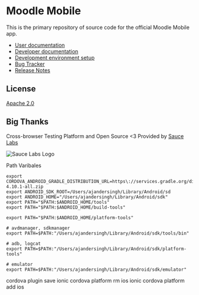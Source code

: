 Moodle Mobile
=================

This is the primary repository of source code for the official Moodle Mobile app.

* [User documentation](http://docs.moodle.org/en/Moodle_Mobile)
* [Developer documentation](http://docs.moodle.org/dev/Moodle_Mobile)
* [Development environment setup](http://docs.moodle.org/dev/Setting_up_your_development_environment_for_Moodle_Mobile_2)
* [Bug Tracker](https://tracker.moodle.org/browse/MOBILE)
* [Release Notes](http://docs.moodle.org/dev/Moodle_Mobile_Release_Notes)

License
-------

[Apache 2.0](http://www.apache.org/licenses/LICENSE-2.0)

Big Thanks
-----------

Cross-browser Testing Platform and Open Source <3 Provided by [Sauce Labs](https://saucelabs.com)

![Sauce Labs Logo](https://user-images.githubusercontent.com/557037/43443976-d88d5a78-94a2-11e8-8915-9f06521423dd.png)

Path Varibales

```
export CORDOVA_ANDROID_GRADLE_DISTRIBUTION_URL=https\://services.gradle.org/distributions/gradle-4.10.1-all.zip
export ANDROID_SDK_ROOT=/Users/ajandersingh/Library/Android/sd
export ANDROID_HOME="/Users/ajandersingh/Library/Android/sdk"
export PATH="$PATH:$ANDROID_HOME/tools"
export PATH="$PATH:$ANDROID_HOME/build-tools"

export PATH="$PATH:$ANDROID_HOME/platform-tools"

# avdmanager, sdkmanager
export PATH=$PATH:"/Users/ajandersingh/Library/Android/sdk/tools/bin"

# adb, logcat
export PATH=$PATH:"/Users/ajandersingh/Library/Android/sdk/platform-tools"

# emulator
export PATH=$PATH:"/Users/ajandersingh/Library/Android/sdk/emulator"
```

cordova plugin save
ionic cordova platform rm ios
ionic cordova platform add ios
